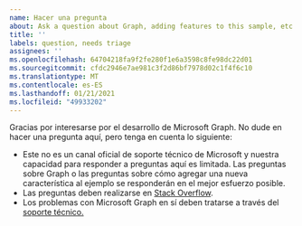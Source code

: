 ```yaml
---
name: Hacer una pregunta
about: Ask a question about Graph, adding features to this sample, etc.
title: ''
labels: question, needs triage
assignees: ''
ms.openlocfilehash: 64704218fa9f2fe280f1e6a3598c8fe98dc22d01
ms.sourcegitcommit: cfdc2946e7ae981c3f2d86bf7978d02c1f4f6c10
ms.translationtype: MT
ms.contentlocale: es-ES
ms.lasthandoff: 01/21/2021
ms.locfileid: "49933202"
---
```

Gracias por interesarse por el desarrollo de Microsoft Graph. No dude en hacer una pregunta aquí, pero tenga en cuenta lo siguiente:

- Este no es un canal oficial de soporte técnico de Microsoft y nuestra capacidad para responder a preguntas aquí es limitada. Las preguntas sobre Graph o las preguntas sobre cómo agregar una nueva característica al ejemplo se responderán en el mejor esfuerzo posible.
- Las preguntas deben realizarse en [Stack Overflow](https://stackoverflow.com/questions/tagged/microsoft-graph).
- Los problemas con Microsoft Graph en sí deben tratarse a través del [soporte técnico.](https://developer.microsoft.com/graph/support)
